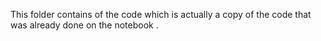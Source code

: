 This folder contains of the code which is actually a copy of the code that was already done on the notebook .
